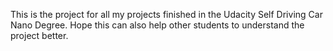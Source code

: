 This is the project for all my projects finished in the Udacity Self Driving Car Nano Degree.
Hope this can also help other students to understand the project better.
